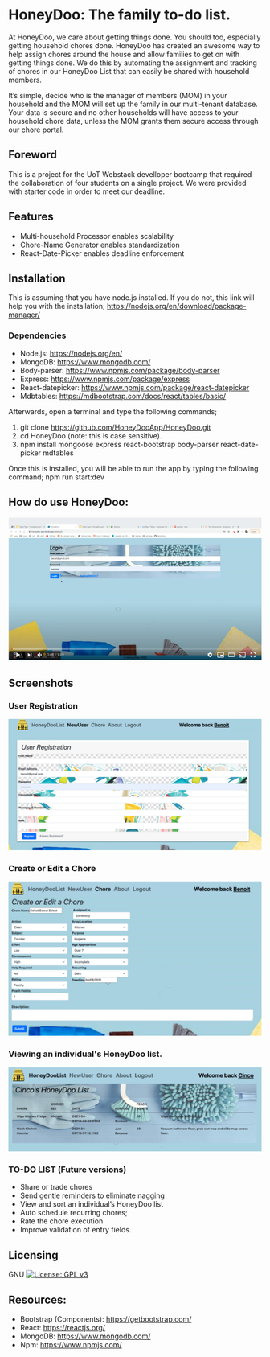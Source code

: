 # HoneyDoo: The family to-do list.

At HoneyDoo, we care about getting things done. You should too, especially getting household chores done.  HoneyDoo has created an awesome way to help assign chores around the house and allow families to get on with getting things done. We do this by automating the assignment and tracking of chores in our HoneyDoo List that can easily be shared with household members.   

It’s simple, decide who is the manager of members (MOM) in your household and the MOM will set up the family in our multi-tenant database. Your data is secure and no other households will have access to your household chore data, unless the MOM grants them secure access through our chore portal.  


## Foreword

This is a project for the UoT Webstack develloper bootcamp that required the collaboration of four students on a single project. We were provided with starter code in order to meet our deadline.

## Features
* Multi-household Processor enables scalability
* Chore-Name Generator enables standardization
* React-Date-Picker enables deadline enforcement


## Installation

This is assuming that you have node.js installed. If you do not, this link will help you with the installation; https://nodejs.org/en/download/package-manager/

### Dependencies

* Node.js: https://nodejs.org/en/
* MongoDB: https://www.mongodb.com/ 
* Body-parser: https://www.npmjs.com/package/body-parser 
* Express: https://www.npmjs.com/package/express                    
* React-datepicker: https://www.npmjs.com/package/react-datepicker
* Mdbtables: https://mdbootstrap.com/docs/react/tables/basic/


Afterwards, open a terminal and type the following commands;

1) git clone https://github.com/HoneyDooApp/HoneyDoo.git 
2) cd HoneyDoo (note: this is case sensitive).               
2) npm install mongoose express react-bootstrap body-parser react-date-picker mdtables

Once this is installed, you will be able to run the app by typing the following command; npm run start:dev


## How do use HoneyDoo:

<a href="https://www.youtube.com/embed/ACkTcJ4avGA">
  <img src="./docs/ythumb.png" alt="youtube video">
</a>


## Screenshots

### User Registration

<img src="./docs/Screenshot1.png" alt="screenshot"/>

### Create or Edit a Chore
<img src="./docs/Screenshot5.png" alt="screenshot"/>

### Viewing an individual's HoneyDoo list.
<img src="./docs/Screenshot6.png" alt="screenshot"/>


### TO-DO LIST (Future versions)

* Share or trade chores
* Send gentle reminders to eliminate nagging
* View and sort an individual’s HoneyDoo list
* Auto schedule recurring chores;
* Rate the chore execution
* Improve validation of entry fields.

                                   
## Licensing

GNU [![License: GPL v3](https://img.shields.io/badge/License-GPLv3-blue.svg)](https://www.gnu.org/licenses/gpl-3.0) 



## Resources:

* Bootstrap (Components):  https://getbootstrap.com/
* React: https://reactjs.org/
* MongoDB: https://www.mongodb.com/
* Npm: https://www.npmjs.com/
